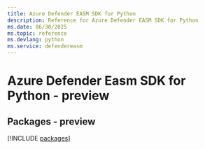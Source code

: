 ```yaml
---
title: Azure Defender EASM SDK for Python
description: Reference for Azure Defender EASM SDK for Python
ms.date: 06/30/2025
ms.topic: reference
ms.devlang: python
ms.service: defendereasm
---
```

# Azure Defender Easm SDK for Python - preview
## Packages - preview
[!INCLUDE [packages](defender-easm-index.md)]